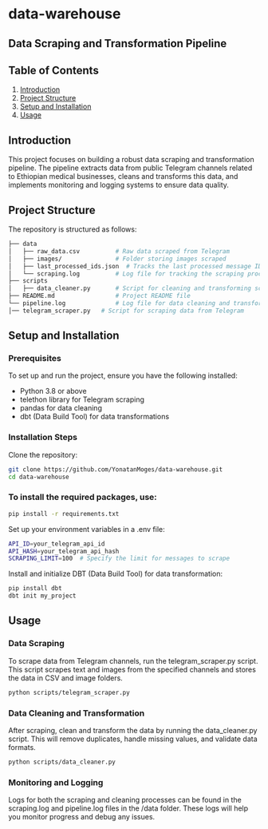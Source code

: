 # data-warehouse

## Data Scraping and Transformation Pipeline

## Table of Contents
1. [Introduction](#introduction)
2. [Project Structure](#project-structure)
3. [Setup and Installation](#setup-and-installation)
4. [Usage](#usage)

## Introduction
This project focuses on building a robust data scraping and transformation pipeline. The pipeline extracts data from public Telegram channels related to Ethiopian medical businesses, cleans and transforms this data, and implements monitoring and logging systems to ensure data quality. 

## Project Structure
The repository is structured as follows:
``` bash
├── data
│   ├── raw_data.csv          # Raw data scraped from Telegram
│   ├── images/               # Folder storing images scraped
│   ├── last_processed_ids.json  # Tracks the last processed message IDs for each channel
│   └── scraping.log          # Log file for tracking the scraping process
├── scripts
│   ├── data_cleaner.py       # Script for cleaning and transforming scraped data
├── README.md                 # Project README file
└── pipeline.log              # Log file for data cleaning and transformation process
│── telegram_scraper.py   # Script for scraping data from Telegram
```


## Setup and Installation
### Prerequisites
To set up and run the project, ensure you have the following installed:
- Python 3.8 or above
- telethon library for Telegram scraping
- pandas for data cleaning
- dbt (Data Build Tool) for data transformations
### Installation Steps
Clone the repository:
``` bash
git clone https://github.com/YonatanMoges/data-warehouse.git
cd data-warehouse
```
### To install the required packages, use:
```bash
pip install -r requirements.txt
```
Set up your environment variables in a .env file:
``` bash
API_ID=your_telegram_api_id
API_HASH=your_telegram_api_hash
SCRAPING_LIMIT=100  # Specify the limit for messages to scrape
```
Install and initialize DBT (Data Build Tool) for data transformation:
``` bash
pip install dbt
dbt init my_project
```
## Usage
### Data Scraping
To scrape data from Telegram channels, run the telegram_scraper.py script. This script scrapes text and images from the specified channels and stores the data in CSV and image folders.

``` bash
python scripts/telegram_scraper.py
```
### Data Cleaning and Transformation
After scraping, clean and transform the data by running the data_cleaner.py script. This will remove duplicates, handle missing values, and validate data formats.

``` bash
python scripts/data_cleaner.py
```

### Monitoring and Logging
Logs for both the scraping and cleaning processes can be found in the scraping.log and pipeline.log files in the /data folder. These logs will help you monitor progress and debug any issues.

